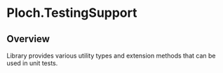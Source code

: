 ﻿# Ploch.TestingSupport

## Overview

Library provides various utility types and extension methods that can be used in unit tests.
